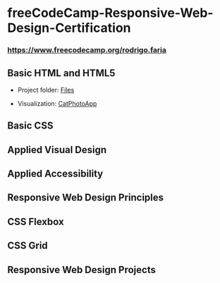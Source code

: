 # freeCodeCamp-Responsive-Web-Design-Certification

### https://www.freecodecamp.org/rodrigo.faria

## Basic HTML and HTML5

- Project folder: <a href="https://github.com/rfaria/freeCodeCamp-Responsive-Web-Design-Certification/tree/master/Basic%20HTML%20and%20HTML5">Files</a>

- Visualization: <a href="https://htmlpreview.github.io/?https://github.com/rfaria/freeCodeCamp-Responsive-Web-Design-Certification/blob/master/Basic%20HTML%20and%20HTML5/CatPhotoApp.html">CatPhotoApp</a>

## Basic CSS
## Applied Visual Design
## Applied Accessibility
## Responsive Web Design Principles
## CSS Flexbox
## CSS Grid
## Responsive Web Design Projects
